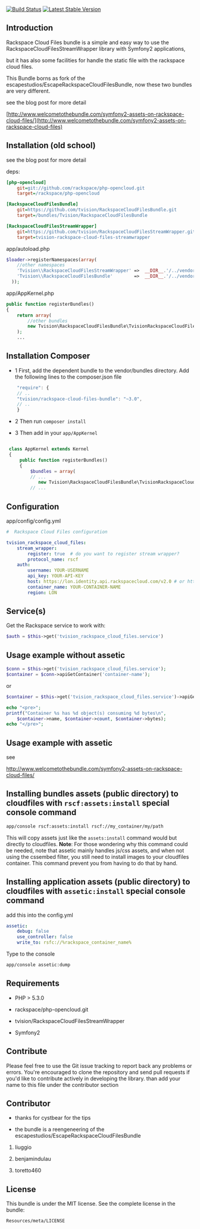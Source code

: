 [![Build Status](https://travis-ci.org/tvision/RackspaceCloudFilesBundle.png?branch=master)](https://travis-ci.org/tvision/RackspaceCloudFilesBundle)
[![Latest Stable Version](https://poser.pugx.org/tvision/rackspace-cloud-files-bundle/v/stable.png)](https://packagist.org/packages/tvision/rackspace-cloud-files-bundle)

Introduction
------------

Rackspace Cloud Files bundle is a simple and easy way to use the RackspaceCloudFilesStreamWrapper library with Symfony2 applications,

but it has also some facilities for handle the static file with the rackspace cloud files.

This Bundle borns as fork of the escapestudios/EscapeRackspaceCloudFilesBundle, now these two bundles are very different.


see the blog post for more detail

[http://www.welcometothebundle.com/symfony2-assets-on-rackspace-cloud-files/](http://www.welcometothebundle.com/symfony2-assets-on-rackspace-cloud-files)


Installation (old school)
-------------------------------

see the blog post for more detail

deps:

``` ini
[php-opencloud]
    git=git://github.com/rackspace/php-opencloud.git
    target=/rackspace/php-opencloud

[RackspaceCloudFilesBundle]
    git=https://github.com/tvision/RackspaceCloudFilesBundle.git
    target=/bundles/Tvision/RackspaceCloudFilesBundle

[RackspaceCloudFilesStreamWrapper]
    git=https://github.com/tvision/RackspaceCloudFilesStreamWrapper.git
    target=tvision-rackspace-cloud-files-streamwrapper

```

app/autoload.php

``` php
$loader->registerNamespaces(array(
    //other namespaces
    'Tvision\\RackspaceCloudFilesStreamWrapper' =>  __DIR__.'/../vendor/tvision-rackspace-cloud-files-streamwrapper/src',
    'Tvision\\RackspaceCloudFilesBundle'        =>  __DIR__.'/../vendor/bundles',
  ));

```

app/AppKernel.php

``` php
public function registerBundles()
{
    return array(
        //other bundles
        new Tvision\RackspaceCloudFilesBundle\TvisionRackspaceCloudFilesBundle(),
    );
    ...
```

Installation Composer
-------------------------------

* 1 First, add the dependent bundle to the vendor/bundles directory. Add the following lines to the composer.json file

``` javascript
    "require": {
    // ..
    "tvision/rackspace-cloud-files-bundle": "~3.0",
    // ..
    }
```

* 2 Then run `composer install`


* 3 Then add in your `app/AppKernel`

``` php

 class AppKernel extends Kernel
 {
     public function registerBundles()
     {
         $bundles = array(
         // ...
            new Tvision\RackspaceCloudFilesBundle\TvisionRackspaceCloudFilesBundle(),
         // ...

```


## Configuration

app/config/config.yml

``` yaml
#  Rackspace Cloud Files configuration

tvision_rackspace_cloud_files:
    stream_wrapper:
        register: true  # do you want to register stream wrapper?
        protocol_name: rscf
    auth:
        username: YOUR-USERNAME
        api_key: YOUR-API-KEY
        host: https://lon.identity.api.rackspacecloud.com/v2.0 # or https://identity.api.rackspacecloud.com/v2.0 (usa)
        container_name: YOUR-CONTAINER-NAME
        region: LON 
```

## Service(s)

Get the Rackspace service to work with:

``` php
$auth = $this->get('tvision_rackspace_cloud_files.service')
```

## Usage example without assetic

``` php
$conn = $this->get('tvision_rackspace_cloud_files.service');
$container = $conn->apiGetContainer('container-name');
```

or

``` php
$container = $this->get('tvision_rackspace_cloud_files.service')->apiGetContainer('container-name');

echo "<pre>";
printf("Container %s has %d object(s) consuming %d bytes\n",
    $container->name, $container->count, $container->bytes);
echo "</pre>";
```


## Usage example with assetic

see

http://www.welcometothebundle.com/symfony2-assets-on-rackspace-cloud-files/


## Installing bundles assets (public directory) to cloudfiles with `rscf:assets:install` special console command

``` bash
app/console rscf:assets:install rscf://my_container/my/path
```

This will copy assets just like the `assets:install` command would but directly to cloudfiles.
**Note**: For those wondering why this command could be needed, note that assetic mainly handles js/css assets, and when
 not using the cssembed filter, you still need to install images to your cloudfiles container. This command prevent you
 from having to do that by hand.

## Installing application assets (public directory) to cloudfiles with `assetic:install` special console command

add this into the config.yml

``` yaml
assetic:
    debug: false
    use_controller: false
    write_to: rsfc://%rackspace_container_name%
```

Type to the console

``` bash
app/console assetic:dump
```

Requirements
------------

- PHP > 5.3.0

- rackspace/php-opencloud.git

- tvision/RackspaceCloudFilesStreamWrapper

- Symfony2


Contribute
----------

Please feel free to use the Git issue tracking to report back any problems or errors. You're encouraged to clone the repository and send pull requests if you'd like to contribute actively in developing the library.
than add your name to this file under the contributor section



Contributor
------------

- thanks for cystbear for the tips

- the bundle is a reengeneering of the escapestudios/EscapeRackspaceCloudFilesBundle


1. liuggio

2. benjamindulau

3. toretto460


License
-------

This bundle is under the MIT license. See the complete license in the bundle:

    Resources/meta/LICENSE
